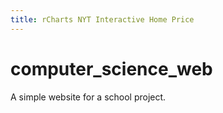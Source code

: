 ```yaml
---
title: rCharts NYT Interactive Home Price
---
```

# computer_science_web
A simple website for a school project.

